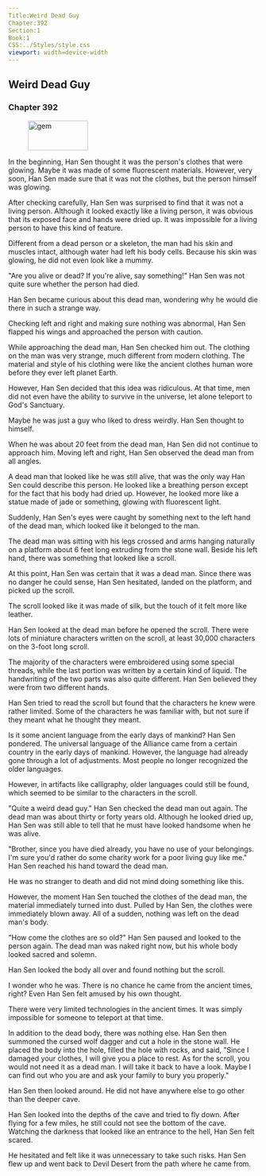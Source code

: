 ```yaml
---
Title:Weird Dead Guy 
Chapter:392 
Section:1 
Book:1 
CSS:../Styles/style.css 
viewport: width=device-width
---
```

  
## Weird Dead Guy
### Chapter 392
  
<figure>
	<img src="../Images/gem.gif" alt="gem" id="gem" width="120" height="60" />
</figure>
  

  
In the beginning, Han Sen thought it was the person's clothes that were glowing. Maybe it was made of some fluorescent materials. However, very soon, Han Sen made sure that it was not the clothes, but the person himself was glowing.

After checking carefully, Han Sen was surprised to find that it was not a living person. Although it looked exactly like a living person, it was obvious that its exposed face and hands were dried up. It was impossible for a living person to have this kind of feature.

Different from a dead person or a skeleton, the man had his skin and muscles intact, although water had left his body cells. Because his skin was glowing, he did not even look like a mummy.

"Are you alive or dead? If you're alive, say something!" Han Sen was not quite sure whether the person had died.

Han Sen became curious about this dead man, wondering why he would die there in such a strange way.

Checking left and right and making sure nothing was abnormal, Han Sen flapped his wings and approached the person with caution.

While approaching the dead man, Han Sen checked him out. The clothing on the man was very strange, much different from modern clothing. The material and style of his clothing were like the ancient clothes human wore before they ever left planet Earth.

However, Han Sen decided that this idea was ridiculous. At that time, men did not even have the ability to survive in the universe, let alone teleport to God's Sanctuary.

Maybe he was just a guy who liked to dress weirdly. Han Sen thought to himself.

When he was about 20 feet from the dead man, Han Sen did not continue to approach him. Moving left and right, Han Sen observed the dead man from all angles.

A dead man that looked like he was still alive, that was the only way Han Sen could describe this person. He looked like a breathing person except for the fact that his body had dried up. However, he looked more like a statue made of jade or something, glowing with fluorescent light.

Suddenly, Han Sen's eyes were caught by something next to the left hand of the dead man, which looked like it belonged to the man.

The dead man was sitting with his legs crossed and arms hanging naturally on a platform about 6 feet long extruding from the stone wall. Beside his left hand, there was something that looked like a scroll.

At this point, Han Sen was certain that it was a dead man. Since there was no danger he could sense, Han Sen hesitated, landed on the platform, and picked up the scroll.

The scroll looked like it was made of silk, but the touch of it felt more like leather.

Han Sen looked at the dead man before he opened the scroll. There were lots of miniature characters written on the scroll, at least 30,000 characters on the 3-foot long scroll.

The majority of the characters were embroidered using some special threads, while the last portion was written by a certain kind of liquid. The handwriting of the two parts was also quite different. Han Sen believed they were from two different hands.

Han Sen tried to read the scroll but found that the characters he knew were rather limited. Some of the characters he was familiar with, but not sure if they meant what he thought they meant.

Is it some ancient language from the early days of mankind? Han Sen pondered. The universal language of the Alliance came from a certain country in the early days of mankind. However, the language had already gone through a lot of adjustments. Most people no longer recognized the older languages.

However, in artifacts like calligraphy, older languages could still be found, which seemed to be similar to the characters in the scroll.

"Quite a weird dead guy." Han Sen checked the dead man out again. The dead man was about thirty or forty years old. Although he looked dried up, Han Sen was still able to tell that he must have looked handsome when he was alive.

"Brother, since you have died already, you have no use of your belongings. I'm sure you'd rather do some charity work for a poor living guy like me." Han Sen reached his hand toward the dead man.

He was no stranger to death and did not mind doing something like this.

However, the moment Han Sen touched the clothes of the dead man, the material immediately turned into dust. Pulled by Han Sen, the clothes were immediately blown away. All of a sudden, nothing was left on the dead man's body.

"How come the clothes are so old?" Han Sen paused and looked to the person again. The dead man was naked right now, but his whole body looked sacred and solemn.

Han Sen looked the body all over and found nothing but the scroll.

I wonder who he was. There is no chance he came from the ancient times, right? Even Han Sen felt amused by his own thought.

There were very limited technologies in the ancient times. It was simply impossible for someone to teleport at that time.

In addition to the dead body, there was nothing else. Han Sen then summoned the cursed wolf dagger and cut a hole in the stone wall. He placed the body into the hole, filled the hole with rocks, and said, "Since I damaged your clothes, I will give you a place to rest. As for the scroll, you would not need it as a dead man. I will take it back to have a look. Maybe I can find out who you are and ask your family to bury you properly."

Han Sen then looked around. He did not have anywhere else to go other than the deeper cave.

Han Sen looked into the depths of the cave and tried to fly down. After flying for a few miles, he still could not see the bottom of the cave. Watching the darkness that looked like an entrance to the hell, Han Sen felt scared.

He hesitated and felt like it was unnecessary to take such risks. Han Sen flew up and went back to Devil Desert from the path where he came from.